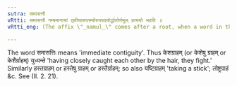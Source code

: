 ```yaml
---
sutra: समासत्तौ
vRtti: समासत्तौ गम्यमानायां तृतीयासप्तम्योरुपपदयोर्द्धातोर्णमुल् प्रत्ययो भवति ॥
vRtti_eng: (The affix \"_namul_\" comes after a root, when a word in the Locative or Instrumental case is in composition with it), and when immediate contiguity is intended i. e. \"to fall together by the ears\".

---
```

The word समासत्तिः means 'immediate contiguity'. Thus केशग्राहम् (or केशेषु ग्राहम् or केशैर्ग्राहम्) युध्यन्ते 'having closely caught each other by the hair, they fight.' Similarly हस्तग्राहम् or हस्तेषु ग्राहम् or हस्तैर्ग्राहम्; so also यष्टिग्राहम् 'taking a stick'; लोष्ट्रग्राहं &c. See (II. 2. 21).